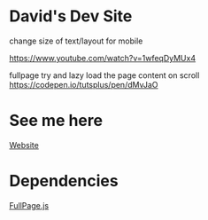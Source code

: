 # David's Dev Site
change size of text/layout for mobile

https://www.youtube.com/watch?v=1wfeqDyMUx4

fullpage try and lazy load the page content on scroll
https://codepen.io/tutsplus/pen/dMvJaO

# See me here
[Website](https://davidl1023.github.io/)

# Dependencies
[FullPage.js](https://github.com/alvarotrigo/fullPage.js)
